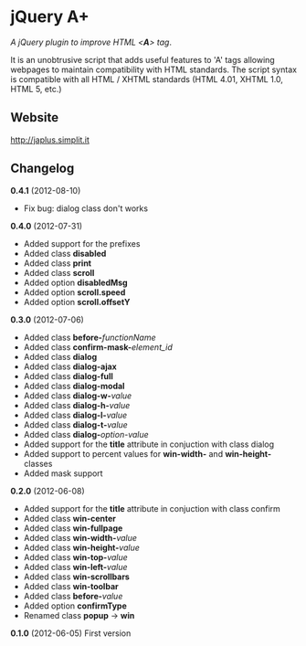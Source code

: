 jQuery A+
=========

*A jQuery plugin to improve HTML <**A**> tag*. 

It is an unobtrusive script that adds useful features to 'A' tags allowing webpages to maintain compatibility with HTML standards.
The script syntax is compatible with all HTML / XHTML standards (HTML 4.01, XHTML 1.0, HTML 5, etc.)

Website
-----------------------
http://japlus.simplit.it

Changelog
---------
**0.4.1** (2012-08-10)

* Fix bug: dialog class don't works

**0.4.0** (2012-07-31)

* Added support for the prefixes
* Added class **disabled**
* Added class **print**
* Added class **scroll**
* Added option **disabledMsg**
* Added option **scroll.speed**
* Added option **scroll.offsetY**

**0.3.0** (2012-07-06)

* Added class **before-**_functionName_
* Added class **confirm-mask-**_element_id_
* Added class **dialog** 
* Added class **dialog-ajax**
* Added class **dialog-full**
* Added class **dialog-modal**
* Added class **dialog-w-**_value_
* Added class **dialog-h-**_value_
* Added class **dialog-l-**_value_
* Added class **dialog-t-**_value_
* Added class **dialog-**_option-value_
* Added support for the **title** attribute in conjuction with class dialog
* Added support to percent values for **win-width-** and **win-height-** classes
* Added mask support

**0.2.0** (2012-06-08)

* Added support for the **title** attribute in conjuction with class confirm
* Added class **win-center**
* Added class **win-fullpage**
* Added class **win-width-**_value_
* Added class **win-height-**_value_
* Added class **win-top-**_value_
* Added class **win-left-**_value_
* Added class **win-scrollbars**
* Added class **win-toolbar**
* Added class **before-**_value_
* Added option **confirmType**
* Renamed class **popup** -> **win** 

**0.1.0** (2012-06-05)
First version